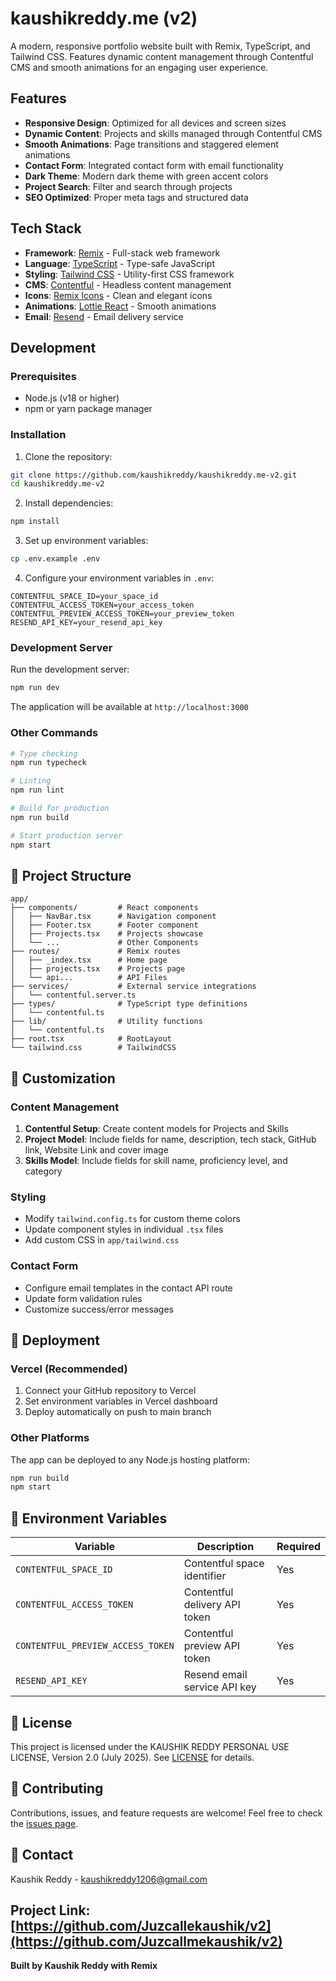 # kaushikreddy.me (v2)

A modern, responsive portfolio website built with Remix, TypeScript, and Tailwind CSS. Features dynamic content management through Contentful CMS and smooth animations for an engaging user experience.

## Features
- **Responsive Design**: Optimized for all devices and screen sizes
- **Dynamic Content**: Projects and skills managed through Contentful CMS
- **Smooth Animations**: Page transitions and staggered element animations
- **Contact Form**: Integrated contact form with email functionality
- **Dark Theme**: Modern dark theme with green accent colors
- **Project Search**: Filter and search through projects
- **SEO Optimized**: Proper meta tags and structured data

## Tech Stack
- **Framework**: [Remix](https://remix.run/) - Full-stack web framework
- **Language**: [TypeScript](https://www.typescriptlang.org/) - Type-safe JavaScript
- **Styling**: [Tailwind CSS](https://tailwindcss.com/) - Utility-first CSS framework
- **CMS**: [Contentful](https://www.contentful.com/) - Headless content management
- **Icons**: [Remix Icons](https://remixicon.com/) - Clean and elegant icons
- **Animations**: [Lottie React](https://lottiefiles.com/) - Smooth animations
- **Email**: [Resend](https://resend.com/) - Email delivery service

## Development

### Prerequisites
- Node.js (v18 or higher)
- npm or yarn package manager

### Installation
1. Clone the repository:
```bash
git clone https://github.com/kaushikreddy/kaushikreddy.me-v2.git
cd kaushikreddy.me-v2
```

2. Install dependencies:
```bash
npm install
```

3. Set up environment variables:
```bash
cp .env.example .env
```

4. Configure your environment variables in `.env`:
```env
CONTENTFUL_SPACE_ID=your_space_id
CONTENTFUL_ACCESS_TOKEN=your_access_token
CONTENTFUL_PREVIEW_ACCESS_TOKEN=your_preview_token
RESEND_API_KEY=your_resend_api_key
```

### Development Server
Run the development server:
```bash
npm run dev
```
The application will be available at `http://localhost:3000`

### Other Commands
```bash
# Type checking
npm run typecheck

# Linting
npm run lint

# Build for production
npm run build

# Start production server
npm start
```

## 📁 Project Structure
```
app/
├── components/         # React components
│   ├── NavBar.tsx      # Navigation component
│   ├── Footer.tsx      # Footer component
│   ├── Projects.tsx    # Projects showcase
│   └── ...             # Other Components
├── routes/             # Remix routes
│   ├── _index.tsx      # Home page
│   ├── projects.tsx    # Projects page
│   └── api...          # API Files
├── services/           # External service integrations
│   └── contentful.server.ts
├── types/              # TypeScript type definitions
│   └── contentful.ts
├── lib/                # Utility functions
│   └── contentful.ts
├── root.tsx            # RootLayout
└── tailwind.css        # TailwindCSS
```

## 🎨 Customization

### Content Management
1. **Contentful Setup**: Create content models for Projects and Skills
2. **Project Model**: Include fields for name, description, tech stack, GitHub link, Website Link and cover image
3. **Skills Model**: Include fields for skill name, proficiency level, and category

### Styling
- Modify `tailwind.config.ts` for custom theme colors
- Update component styles in individual `.tsx` files
- Add custom CSS in `app/tailwind.css`

### Contact Form
- Configure email templates in the contact API route
- Update form validation rules
- Customize success/error messages

## 📱 Deployment

### Vercel (Recommended)
1. Connect your GitHub repository to Vercel
2. Set environment variables in Vercel dashboard
3. Deploy automatically on push to main branch

### Other Platforms
The app can be deployed to any Node.js hosting platform:
```bash
npm run build
npm start
```

## 🔧 Environment Variables
| Variable | Description | Required |
|----------|-------------|----------|
| `CONTENTFUL_SPACE_ID` | Contentful space identifier | Yes |
| `CONTENTFUL_ACCESS_TOKEN` | Contentful delivery API token | Yes |
| `CONTENTFUL_PREVIEW_ACCESS_TOKEN` | Contentful preview API token | Yes |
| `RESEND_API_KEY` | Resend email service API key | Yes |

## 📄 License
This project is licensed under the KAUSHIK REDDY PERSONAL USE LICENSE, Version 2.0 (July 2025). See [LICENSE](./LICENSE) for details.

## 🤝 Contributing
Contributions, issues, and feature requests are welcome! Feel free to check the [issues page](https://github.com/Juzcallmekaushik/v2/issues).

## 📧 Contact
Kaushik Reddy - [kaushikreddy1206@gmail.com](mailto:kaushikreddy1206@gmail.com)

Project Link: [https://github.com/Juzcallekaushik/v2](https://github.com/Juzcallmekaushik/v2)
---

**Built by Kaushik Reddy with Remix**
